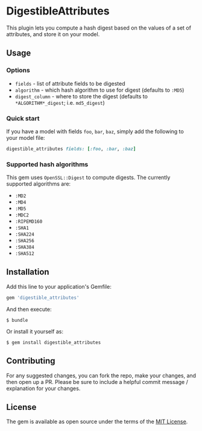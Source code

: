 # DigestibleAttributes
This plugin lets you compute a hash digest based on the
values of a set of attributes, and store it on your model.

## Usage

### Options

* `fields` - list of attribute fields to be digested
* `algorithm` - which hash algorithm to use for digest (defaults to `:MD5`)
* `digest_column` - where to store the digest (defaults to `*ALGORITHM*_digest`; i.e. `md5_digest`)

### Quick start
If you have a model with fields `foo`, `bar`, `baz`,
simply add the following to your model file:

```rb
digestible_attributes fields: [:foo, :bar, :baz]
```

### Supported hash algorithms
This gem uses `OpenSSL::Digest` to compute digests. The currently supported
algorithms are:

* `:MD2`
* `:MD4`
* `:MD5`
* `:MDC2`
* `:RIPEMD160`
* `:SHA1`
* `:SHA224`
* `:SHA256`
* `:SHA384`
* `:SHA512`

## Installation
Add this line to your application's Gemfile:

```ruby
gem 'digestible_attributes'
```

And then execute:
```
$ bundle
```

Or install it yourself as:
```
$ gem install digestible_attributes
```

## Contributing
For any suggested changes, you can fork the repo, make your changes, and then open up a PR.
Please be sure to include a helpful commit message / explanation for your changes.

## License
The gem is available as open source under the terms of the [MIT License](https://opensource.org/licenses/MIT).

